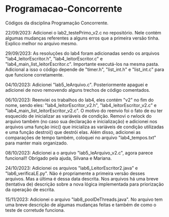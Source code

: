 # Programacao-Concorrente
Códigos da disciplina Programação Concorrente.

22/09/2023: Adicionei o lab2_testePrimo_v2.c no repositório. Nele contém algumas mudanças referentes a alguns erros que a primeira versão tinha. Explico melhor no arquivo mesmo.

29/09/2023: As resoluções do lab4 foram adicionadas sendo os arquivos "lab4_leitorEscritor.h", "lab4_leitorEscritor.c" e "lab4_main_list_leitorEscritor.c". Importante executá-los na mesma pasta. Adicional a isso o código depende de "timer.h", "list_int.h" e "list_int.c" para que funcione corretamente.

04/10/2023: Adicionei "lab5_leArquivo.c". Posteriormente apaguei e adicionei de novo removendo alguns trechos de código comentados.

06/10/2023: Reenviei os trabalhos do lab4, eles contém "v2" no fim do nome, sendo eles: "lab4_leitorEscritor_v2.h", "lab4_leitorEscritor_v2.c" e "lab4_main_list_leitorEscritor_v2.c". O motivo do reenvio foi o fato de eu ter esquecido de inicializar as variáveis de condição. Removi o rwlock do arquivo também (no caso sua declaração e inicialização) e adicionei nos arquivos uma função inic() que inicializa as variáveis de condição utilizadas e uma função destroi() que destrói elas. Além disso, adicionei as comparações de tempo também, coloquei no arquivo "lab4_tempos.txt" para manter mais organizado.

08/10/2023: Adicionei a o arquivo "lab5_leArquivo_v2.c", agora parece funcional!! Obrigado pela ajuda, Silvana e Mariana.

24/10/2023: Adicionei os arquivos "lab6_LeitorEscritor2.java" e "lab6_verificaLE.py". Não é propriamente a primeira versão desses arquivos. Mas a última é dessa data descrita. Nos arquivos há uma breve (tentativa de) descrição sobre a nova lógica implementada para priorização da operação de escrita.

15/11/2023: Adicionei o arquivo "lab8_poolDeThreads.java". No arquivo tem uma breve descrição de algumas mudanças feitas e também de como o teste de corretude funciona.
